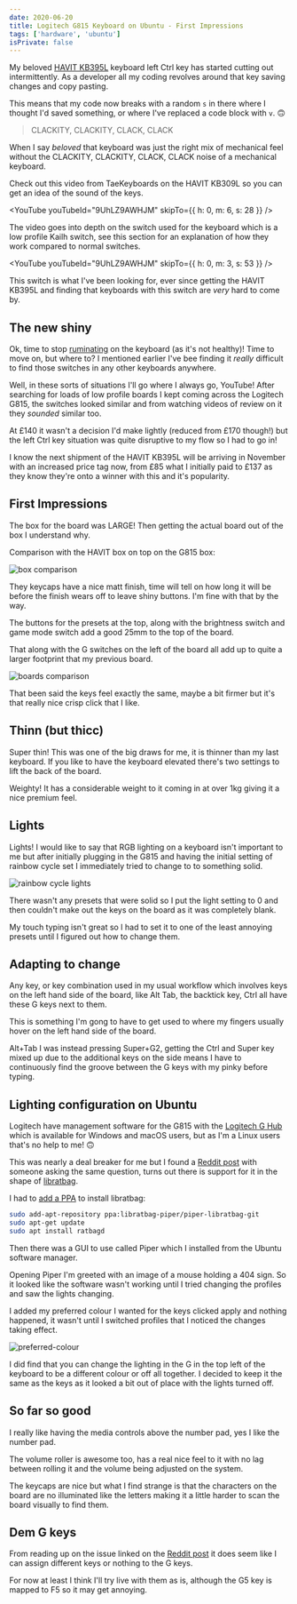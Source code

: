 ```yaml
---
date: 2020-06-20
title: Logitech G815 Keyboard on Ubuntu - First Impressions
tags: ['hardware', 'ubuntu']
isPrivate: false
---
```


<script>
  import { YouTube } from 'sveltekit-embed'
</script>

My beloved [HAVIT KB395L] keyboard left Ctrl key has started cutting
out intermittently. As a developer all my coding revolves around that
key saving changes and copy pasting.

This means that my code now breaks with a random `s` in there where I
thought I'd saved something, or where I've replaced a code block with
`v`. 🙃

<!-- cSpell:ignore CLACKITY -->

> CLACKITY, CLACKITY, CLACK, CLACK

When I say _beloved_ that keyboard was just the right mix of
mechanical feel without the CLACKITY, CLACKITY, CLACK, CLACK noise of
a mechanical keyboard.

Check out this video from TaeKeyboards on the HAVIT KB309L so you can
get an idea of the sound of the keys.

<!-- cSpell:ignore 9UhLZ9AWHJM,Kailh -->

<YouTube youTubeId="9UhLZ9AWHJM" skipTo={{ h: 0, m: 6, s: 28 }} />

The video goes into depth on the switch used for the keyboard which is
a low profile Kailh switch, see this section for an explanation of how
they work compared to normal switches.

<YouTube youTubeId="9UhLZ9AWHJM" skipTo={{ h: 0, m: 3, s: 53 }} />

This switch is what I've been looking for, ever since getting the
HAVIT KB395L and finding that keyboards with this switch are _very_
hard to come by.

## The new shiny

Ok, time to stop [ruminating] on the keyboard (as it's not healthy)!
Time to move on, but where to? I mentioned earlier I've bee finding it
_really_ difficult to find those switches in any other keyboards
anywhere.

Well, in these sorts of situations I'll go where I always go, YouTube!
After searching for loads of low profile boards I kept coming across
the Logitech G815, the switches looked similar and from watching
videos of review on it they _sounded_ similar too.

At £140 it wasn't a decision I'd make lightly (reduced from £170
though!) but the left Ctrl key situation was quite disruptive to my
flow so I had to go in!

I know the next shipment of the HAVIT KB395L will be arriving in
November with an increased price tag now, from £85 what I initially
paid to £137 as they know they're onto a winner with this and it's
popularity.

## First Impressions

The box for the board was LARGE! Then getting the actual board out of
the box I understand why.

Comparison with the HAVIT box on top on the G815 box:

![box comparison]

They keycaps have a nice matt finish, time will tell on how long it
will be before the finish wears off to leave shiny buttons. I'm fine
with that by the way.

The buttons for the presets at the top, along with the brightness
switch and game mode switch add a good 25mm to the top of the board.

That along with the G switches on the left of the board all add up to
quite a larger footprint that my previous board.

![boards comparison]

That been said the keys feel exactly the same, maybe a bit firmer but
it's that really nice crisp click that I like.

<!-- cSpell:ignore thinn,thicc -->

## Thinn (but thicc)

Super thin! This was one of the big draws for me, it is thinner than
my last keyboard. If you like to have the keyboard elevated there's
two settings to lift the back of the board.

Weighty! It has a considerable weight to it coming in at over 1kg
giving it a nice premium feel.

## Lights

Lights! I would like to say that RGB lighting on a keyboard isn't
important to me but after initially plugging in the G815 and having
the initial setting of rainbow cycle set I immediately tried to change
to to something solid.

![rainbow cycle lights]

There wasn't any presets that were solid so I put the light setting to
0 and then couldn't make out the keys on the board as it was
completely blank.

My touch typing isn't great so I had to set it to one of the least
annoying presets until I figured out how to change them.

## Adapting to change

Any key, or key combination used in my usual workflow which involves
keys on the left hand side of the board, like Alt Tab, the backtick
key, Ctrl all have these G keys next to them.

This is something I'm gong to have to get used to where my fingers
usually hover on the left hand side of the board.

Alt+Tab I was instead pressing Super+G2, getting the Ctrl and Super
key mixed up due to the additional keys on the side means I have to
continuously find the groove between the G keys with my pinky before
typing.

## Lighting configuration on Ubuntu

Logitech have management software for the G815 with the [Logitech G
Hub] which is available for Windows and macOS users, but as I'm a
Linux users that's no help to me! 🙃

This was nearly a deal breaker for me but I found a [Reddit post] with
someone asking the same question, turns out there is support for it in
the shape of [libratbag].

I had to [add a PPA] to install libratbag:

<!-- cSpell:ignore ratbagd,libratbag -->

```bash
sudo add-apt-repository ppa:libratbag-piper/piper-libratbag-git
sudo apt-get update
sudo apt install ratbagd
```

Then there was a GUI to use called Piper which I installed from the
Ubuntu software manager.

Opening Piper I'm greeted with an image of a mouse holding a 404 sign.
So it looked like the software wasn't working until I tried changing
the profiles and saw the lights changing.

I added my preferred colour I wanted for the keys clicked apply and
nothing happened, it wasn't until I switched profiles that I noticed
the changes taking effect.

![preferred-colour]

I did find that you can change the lighting in the G in the top left
of the keyboard to be a different colour or off all together. I
decided to keep it the same as the keys as it looked a bit out of
place with the lights turned off.

## So far so good

I really like having the media controls above the number pad, yes I
like the number pad.

The volume roller is awesome too, has a real nice feel to it with no
lag between rolling it and the volume being adjusted on the system.

The keycaps are nice but what I find strange is that the characters on
the board are no illuminated like the letters making it a little
harder to scan the board visually to find them.

## Dem G keys

From reading up on the issue linked on the [Reddit post] it does seem
like I can assign different keys or nothing to the G keys.

For now at least I think I'll try live with them as is, although the
G5 key is mapped to F5 so it may get annoying.

<!-- Links -->

[havit kb395l]: https://www.amazon.co.uk/gp/product/B0767YQQTQ
[ruminating]: https://en.wikipedia.org/wiki/Rumination_(psychology)
[logitech g hub]:
  https://www.logitechg.com/en-gb/innovation/g-hub.html
[reddit post]:
  https://www.reddit.com/r/linux4noobs/comments/eqkotk/logitech_g815_keyboard_controls/
[libratbag]: https://github.com/libratbag/libratbag
[add a ppa]:
  https://launchpad.net/~libratbag-piper/+archive/ubuntu/piper-libratbag-git

<!-- Images -->

[box comparison]:
  https://res.cloudinary.com/defkmsrpw/image/upload/q_auto,f_auto/v1614858546/scottspence.com/box-comparison-7e4831de6c91f0502ba6d2118ab18302.jpg
[boards comparison]:
  https://res.cloudinary.com/defkmsrpw/image/upload/q_auto,f_auto/v1614858548/scottspence.com/boards-comparison-91ea724edce1f0b60656eecc5af09480.jpg
[rainbow cycle lights]:
  https://res.cloudinary.com/defkmsrpw/image/upload/q_auto,f_auto/v1614858548/scottspence.com/rainbow-cycle-lights-b6b3b5f54b383db6328804ad822b858a.jpg
[preferred-colour]:
  https://res.cloudinary.com/defkmsrpw/image/upload/q_auto,f_auto/v1614858547/scottspence.com/preferred-colour-25622ecd01126ad8d50122b6df2e52cc.jpg
